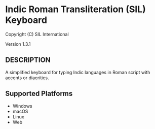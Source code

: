 Indic Roman Transliteration (SIL) Keyboard
=====================

Copyright (C) SIL International

Version 1.3.1

DESCRIPTION
-----------
A simplified keyboard for typing Indic languages in Roman script with accents or diacritics.

Supported Platforms
-------------------
 * Windows
 * macOS
 * Linux
 * Web
